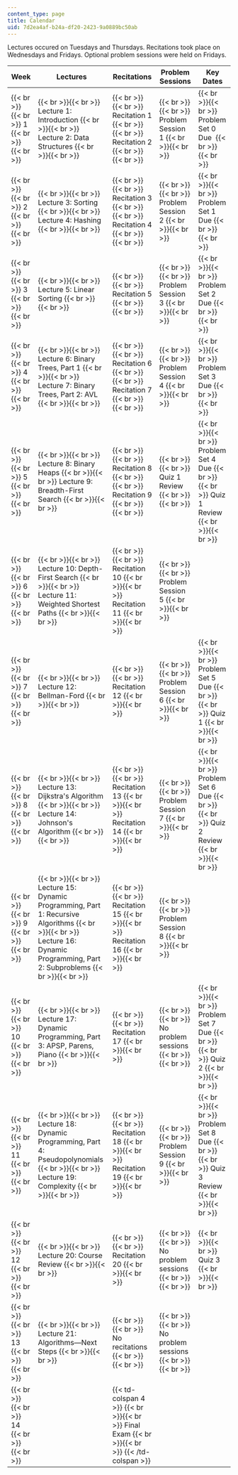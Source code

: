 ```yaml
---
content_type: page
title: Calendar
uid: 7d2ea4af-b24a-df20-2423-9a0889bc50ab
---
```


Lectures occured on Tuesdays and Thursdays. Recitations took place on Wednesdays and Fridays. Optional problem sessions were held on Fridays. 

| Week | Lectures | Recitations | Problem Sessions | Key Dates |
| --- | --- | --- | --- | --- |
|  {{< br >}}{{< br >}} 1 {{< br >}}{{< br >}}  |  {{< br >}}{{< br >}} Lecture 1: Introduction {{< br >}}{{< br >}} Lecture 2: Data Structures {{< br >}}{{< br >}}  |  {{< br >}}{{< br >}} Recitation 1 {{< br >}}{{< br >}} Recitation 2 {{< br >}}{{< br >}}  |  {{< br >}}{{< br >}} Problem Session 1 {{< br >}}{{< br >}}  |  {{< br >}}{{< br >}} Problem Set 0 Due  {{< br >}}{{< br >}}  |
|  {{< br >}}{{< br >}} 2 {{< br >}}{{< br >}}  |  {{< br >}}{{< br >}} Lecture 3: Sorting {{< br >}}{{< br >}} Lecture 4: Hashing {{< br >}}{{< br >}}  |  {{< br >}}{{< br >}} Recitation 3 {{< br >}}{{< br >}} Recitation 4 {{< br >}}{{< br >}}  |  {{< br >}}{{< br >}} Problem Session 2 {{< br >}}{{< br >}}  |  {{< br >}}{{< br >}} Problem Set 1 Due {{< br >}}{{< br >}}  |
|  {{< br >}}{{< br >}} 3 {{< br >}}{{< br >}}  |  {{< br >}}{{< br >}} Lecture 5: Linear Sorting {{< br >}}{{< br >}}  |  {{< br >}}{{< br >}} Recitation 5 {{< br >}}{{< br >}}  |  {{< br >}}{{< br >}} Problem Session 3 {{< br >}}{{< br >}}  |  {{< br >}}{{< br >}} Problem Set 2 Due {{< br >}}{{< br >}}  |
|  {{< br >}}{{< br >}} 4 {{< br >}}{{< br >}}  |  {{< br >}}{{< br >}} Lecture 6: Binary Trees, Part 1 {{< br >}}{{< br >}} Lecture 7: Binary Trees, Part 2: AVL {{< br >}}{{< br >}}  |  {{< br >}}{{< br >}} Recitation 6 {{< br >}}{{< br >}} Recitation 7 {{< br >}}{{< br >}}  |  {{< br >}}{{< br >}} Problem Session 4 {{< br >}}{{< br >}}  |  {{< br >}}{{< br >}} Problem Set 3 Due {{< br >}}{{< br >}}  |
|  {{< br >}}{{< br >}} 5 {{< br >}}{{< br >}}  |  {{< br >}}{{< br >}} Lecture 8: Binary Heaps {{< br >}}{{< br >}} Lecture 9: Breadth-First Search {{< br >}}{{< br >}}  |  {{< br >}}{{< br >}} Recitation 8 {{< br >}}{{< br >}} Recitation 9 {{< br >}}{{< br >}}  |  {{< br >}}{{< br >}} Quiz 1 Review {{< br >}}{{< br >}}  |  {{< br >}}{{< br >}} Problem Set 4 Due {{< br >}}{{< br >}} Quiz 1 Review {{< br >}}{{< br >}}  |
|  {{< br >}}{{< br >}} 6 {{< br >}}{{< br >}}  |  {{< br >}}{{< br >}} Lecture 10: Depth-First Search {{< br >}}{{< br >}} Lecture 11: Weighted Shortest Paths {{< br >}}{{< br >}}  |  {{< br >}}{{< br >}} Recitation 10 {{< br >}}{{< br >}} Recitation 11 {{< br >}}{{< br >}}  |  {{< br >}}{{< br >}} Problem Session 5 {{< br >}}{{< br >}}  | &nbsp; |
|  {{< br >}}{{< br >}} 7 {{< br >}}{{< br >}}  |  {{< br >}}{{< br >}} Lecture 12: Bellman-Ford {{< br >}}{{< br >}}  |  {{< br >}}{{< br >}} Recitation 12 {{< br >}}{{< br >}}  |  {{< br >}}{{< br >}} Problem Session 6 {{< br >}}{{< br >}}  |  {{< br >}}{{< br >}} Problem Set 5 Due {{< br >}}{{< br >}} Quiz 1 {{< br >}}{{< br >}}  |
|  {{< br >}}{{< br >}} 8 {{< br >}}{{< br >}}  |  {{< br >}}{{< br >}} Lecture 13: Dijkstra's Algorithm {{< br >}}{{< br >}} Lecture 14: Johnson's Algorithm {{< br >}}{{< br >}}  |  {{< br >}}{{< br >}} Recitation 13 {{< br >}}{{< br >}} Recitation 14 {{< br >}}{{< br >}}  |  {{< br >}}{{< br >}} Problem Session 7 {{< br >}}{{< br >}}  |  {{< br >}}{{< br >}} Problem Set 6 Due {{< br >}}{{< br >}} Quiz 2 Review {{< br >}}{{< br >}}  |
|  {{< br >}}{{< br >}} 9 {{< br >}}{{< br >}}  |  {{< br >}}{{< br >}} Lecture 15: Dynamic Programming, Part 1: Recursive Algorithms {{< br >}}{{< br >}} Lecture 16: Dynamic Programming, Part 2: Subproblems {{< br >}}{{< br >}}  |  {{< br >}}{{< br >}} Recitation 15 {{< br >}}{{< br >}} Recitation 16 {{< br >}}{{< br >}}  |  {{< br >}}{{< br >}} Problem Session 8 {{< br >}}{{< br >}}  | &nbsp; |
|  {{< br >}}{{< br >}} 10 {{< br >}}{{< br >}}  |  {{< br >}}{{< br >}} Lecture 17: Dynamic Programming, Part 3: APSP, Parens, Piano {{< br >}}{{< br >}}  |  {{< br >}}{{< br >}} Recitation 17 {{< br >}}{{< br >}}  |  {{< br >}}{{< br >}} No problem sessions {{< br >}}{{< br >}}  |  {{< br >}}{{< br >}} Problem Set 7 Due {{< br >}}{{< br >}} Quiz 2 {{< br >}}{{< br >}}  |
|  {{< br >}}{{< br >}} 11 {{< br >}}{{< br >}}  |  {{< br >}}{{< br >}} Lecture 18: Dynamic Programming, Part 4: Pseudopolynomials {{< br >}}{{< br >}} Lecture 19: Complexity {{< br >}}{{< br >}}  |  {{< br >}}{{< br >}} Recitation 18 {{< br >}}{{< br >}} Recitation 19 {{< br >}}{{< br >}}  |  {{< br >}}{{< br >}} Problem Session 9 {{< br >}}{{< br >}}  |  {{< br >}}{{< br >}} Problem Set 8 Due {{< br >}}{{< br >}} Quiz 3 Review {{< br >}}{{< br >}}  |
|  {{< br >}}{{< br >}} 12 {{< br >}}{{< br >}}  |  {{< br >}}{{< br >}} Lecture 20: Course Review {{< br >}}{{< br >}}  |  {{< br >}}{{< br >}} Recitation 20 {{< br >}}{{< br >}}  |  {{< br >}}{{< br >}} No problem sessions {{< br >}}{{< br >}}  |  {{< br >}}{{< br >}} Quiz 3 {{< br >}}{{< br >}}  |
|  {{< br >}}{{< br >}} 13 {{< br >}}{{< br >}}  |  {{< br >}}{{< br >}} Lecture 21: Algorithms—Next Steps {{< br >}}{{< br >}}  |  {{< br >}}{{< br >}} No recitations {{< br >}}{{< br >}}  |  {{< br >}}{{< br >}} No problem sessions {{< br >}}{{< br >}}  | &nbsp; |
|  {{< br >}}{{< br >}} 14 {{< br >}}{{< br >}}  || {{< td-colspan 4 >}} {{< br >}}{{< br >}} Final Exam {{< br >}}{{< br >}} {{< /td-colspan >}} |||